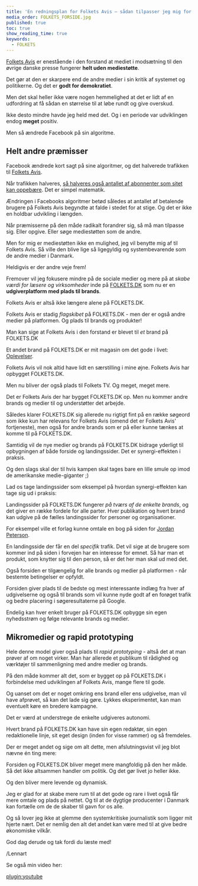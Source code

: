 ```yaml
---
title: 'En redningsplan for Folkets Avis – sådan tilpasser jeg mig for at overleve'
media_order: FOLKETS_FORSIDE.jpg
published: true
toc: true
show_reading_time: true
keywords:
  - FOLKETS
---
```


[Folkets Avis](https://www.folkets.dk/avis) er enestående i den forstand at mediet i modsætning til den øvrige danske presse fungerer **helt uden mediestøtte**.

Det gør at den er skarpere end de andre medier i sin kritik af systemet og politikerne. Og det er **godt for demokratiet**.

Men det skal heller ikke være nogen hemmelighed at det er lidt af en udfordring at få sådan en størrelse til at løbe rundt og give overskud.

Ikke desto mindre havde jeg held med det. Og i en periode var udviklingen endog **meget** positiv.

Men så ændrede Facebook på sin algoritme.

## Helt andre præmisser

Facebook ændrede kort sagt på sine algoritmer, og det halverede trafikken til [Folkets Avis](https://www.folkets.dk/avis).

Når trafikken halveres, [så halveres også antallet af abonnenter som sitet kan oppebære](https://kiils.dk/da/blog/fortsat-vaekst-pa-en-abonnementsmodel). Det er simpel matematik.

Ændringen i Facebooks algoritmer betød således at antallet af betalende brugere på Folkets Avis begyndte at falde i stedet for at stige. Og det er ikke en holdbar udvikling i længden.

Når præmisserne på den måde radikalt forandrer sig, så må man tilpasse sig. Eller opgive. Eller søge mediestøtten som de andre.

Men for mig er mediestøtten ikke en mulighed, jeg vil benytte mig af til Folkets Avis. Så ville den blive lige så ligegyldig og systembevarende som de andre medier i Danmark.

Heldigvis er der andre veje frem!

Fremover vil jeg fokusere mindre på de sociale medier og mere på at _skabe værdi for læsere og virksomheder_ inde på [FOLKETS.DK](https://www.folkets.dk/) som nu er en **udgiverplatform med plads til brands**.

Folkets Avis er altså ikke længere alene på FOLKETS.DK.

Folkets Avis er stadig _flagskibet_ på FOLKETS.DK - men der er også andre medier på platformen. Og plads til brands og produkter!

Man kan sige at Folkets Avis i den forstand er blevet til _et_ brand på FOLKETS.DK

Et andet brand på FOLKETS.DK er mit magasin om det gode i livet: [Oplevelser](https://www.folkets.dk/oplevelser).

Folkets Avis vil nok altid have lidt en særstilling i mine øjne. Folkets Avis har opbygget FOLKETS.DK.

Men nu bliver der også plads til Folkets TV. Og meget, meget mere.

Det er Folkets Avis der har bygget FOLKETS.DK op. Men nu kommer andre brands og medier til og understøtter det arbejde.

Således klarer FOLKETS.DK sig allerede nu rigtigt fint på en række søgeord som ikke kun har relevans for Folkets Avis (omend det er Folkets Avis' fortjeneste), men også for andre brands som er på eller kunne tænkes at komme til på FOLKETS.DK.

Samtidig vil de nye medier og brands på FOLKETS.DK bidrage yderligt til opbygningen af både forside og landingssider. Det er synergi-effekten i praksis.

Og den slags skal der til hvis kampen skal tages bare en lille smule op imod de amerikanske medie-giganter ;)

Lad os tage landingssider som eksempel på hvordan synergi-effekten kan tage sig ud i praksis:

Landingssider på FOLKETS.DK fungerer _på tværs af de enkelte brands_, og det giver en række fordele for alle parter. Hver publikation og hvert brand kan udgive på de fælles landingssider for personer og organisationer.

For eksempel ville et forlag kunne omtale en bog på siden for [Jordan Peterson](https://www.folkets.dk/person/jordan-peterson).

En landingsside der får en del _specifik_ trafik. Det vil sige at de brugere som kommer ind på siden i forvejen har en interesse for emnet. Så har man et produkt, som knytter sig til den person, så er det her man skal ud med det.

Også forsiden er tilgængelig for alle brands og medier på platformen - når bestemte betingelser er opfyldt.

Forsiden giver plads til de bedste og mest interessante indlæg fra hver af udgivelserne og også til brands som vil kunne nyde godt af en forøget trafik og bedre placering i søgeresultaterne på Google.

Endelig kan hver enkelt bruger på FOLKETS.DK opbygge sin egen nyhedsstrøm og følge relevante brands og medier.

## Mikromedier og rapid prototyping

Hele denne model giver også plads til _rapid prototyping_ - altså det at man prøver af om noget virker. Man har allerede et publikum til rådighed og værktøjer til sammenligning med andre medier og brands.

På den måde kommer alt det, som er bygget op på FOLKETS.DK i forbindelse med udviklingen af Folkets Avis, mange flere til gode.

Og uanset om det er noget omkring ens brand eller ens udgivelse, man vil have afprøvet, så kan det lade sig gøre. Lykkes eksperimentet, kan man eventuelt køre en bredere kampagne.

Det er værd at understrege de enkelte udgiveres autonomi.

Hvert brand på FOLKETS.DK kan have sin egen redaktør, sin egen redaktionelle linje, sit eget design (inden for visse rammer) og så fremdeles.

Der er meget andet og sige om alt dette, men afslutningsvist vil jeg blot nævne én ting mere:

Forsiden og FOLKETS.DK bliver meget mere mangfoldig på den her måde. Så det ikke altsammen handler om politik. Og det gør livet jo heller ikke.

Og den bliver mere levende og dynamisk.

Jeg er glad for at skabe mere rum til at det gode og rare i livet også får mere omtale og plads på nettet. Og til at de dygtige producenter i Danmark kan fortælle om de de skaber til gavn for os alle.

Og så lover jeg ikke at glemme den systemkritiske journalistik som ligger mit hjerte nært. Det er nemlig den alt det andet kan være med til at give bedre økonomiske vilkår.

God dag derude og tak fordi du læste med!

/Lennart

Se også min video her:

[plugin:youtube](https://www.youtube.com/watch?v=VZkq76o7_jY)
